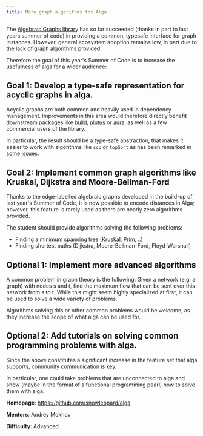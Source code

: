 ```yaml
---
title: More graph algorithms for Alga
---
```


The [Algebraic Graphs library](https://github.com/snowleopard/alga) has so far succeeded
(thanks in part to last years summer of code) in providing a common, 
typesafe interface for graph instances. However, general ecosystem adoption remains low,
in part due to the lack of graph algorithms provided.

Therefore the goal of this year's Summer of Code is
to increase the usefulness of alga for a wider audience:

## Goal 1: Develop a type-safe representation for acyclic graphs in alga.

Acyclic graphs are both common and heavily used in dependency
management. Improvements in this area would therefore directly
benefit downstream packages like [build](https://github.com/snowleopard/build),
[plutus](https://github.com/input-output-hk/plutus) or
[aura](https://github.com/aurapm/aura),
as well as a few commercial users of the library.

In particular, the result should be a type-safe abstraction,
that makes it easier to work with algorithms like `scc` or `topSort`
as has been remarked in [some](https://github.com/snowleopard/alga/issues/152)
[issues](https://github.com/snowleopard/alga/issues/154).

## Goal 2: Implement common graph algorithms like Kruskal, Dijkstra and Moore-Bellman-Ford

Thanks to the edge-labelled algebraic graphs developed in the build-up of
last year's Summer of Code, it is now possible to encode
distances in Alga; however, this feature is rarely used
as there are nearly zero algorithms provided.

The student should provide algorithms solving the following problems:
 - Finding a minimum spanning tree (Kruskal, Prim, ..)
 - Finding shortest paths (Dijkstra, Moore-Bellman-Ford, Floyd-Warshall)

## Optional 1: Implement more advanced algorithms

A common problem in graph theory is the following:
Given a network (e.g. a graph) with nodes s and t, find the maximum flow
that can be sent over this network from s to t. While this might seem
highly specialized at first, it can be used to solve a wide variety of problems.

Algorithms solving this or other common problems would be welcome,
as they increase the scope of what alga can be used for.

## Optional 2: Add tutorials on solving common programming problems with alga.

Since the above constitutes a significant increase in the feature set that alga supports,
community communication is key. 

In particular, one could take problems that are unconnected to alga
and show (maybe in the format of a functional programming pearl) how to
solve them with alga.

**Homepage**: https://github.com/snowleopard/alga

**Mentors**: Andrey Mokhov

**Difficulty**: Advanced
